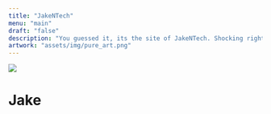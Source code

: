```yaml
---
title: "JakeNTech"
menu: "main"
draft: "false"
description: "You guessed it, its the site of JakeNTech. Shocking right?"
artwork: "assets/img/pure_art.png"
---
```

<div class="center_box">
    <img src="/assets/img/new_phone_who_dis.jpg" id="POV">
    <h1>Jake</h1>
    <p id="the_funny_line"></p>
</div>

<script>
    var the_third_line = {
        // Number: Line
        1:"This is a website, I hope.",
        2:"If lost please return to <a href='https://google.co.uk'>google.co.uk</a>",
        3:"Owner of a low milage duck, 0.7 miles to be specific",
        4:"DFIR, Computer nerd and maker of snazzy memes",
        5:"Cyberist in Cyberspace",
        6:"Jake Bullet, Cybernautic detective.",
        7:"How much does a chimney cost? Dunno but it's through the roof at the moment!"
    }
    document.getElementById("the_funny_line").innerHTML = the_third_line[Math.floor((Math.random()*7)+1)]
</script>